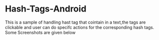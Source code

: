 Hash-Tags-Android
=================

This is a sample of handling hast tag that cointain in a text,the tags are clickable and user can do specifc actions for the corresponding hash tags.
Some Screenshots are given below



